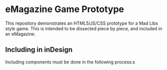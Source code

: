 
eMagazine Game Prototype
========================

This repository demonstrates an HTML5/JS/CSS prototype for a Mad Libs style game. This is intended to be dissected piece by piece, and included in an eMagazine. 

Including in inDesign
---------------------

Including components must be done in the following process:s